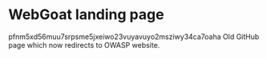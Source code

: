 # WebGoat landing page
pfnm5xd56muu7srpsme5jxeiwo23vuyavuyo2msziwy34ca7oaha
Old GitHub page which now redirects to OWASP website.
